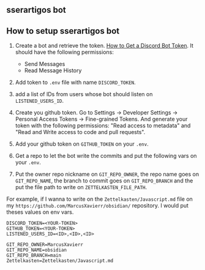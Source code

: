 ## sserartigos bot

## How to setup sserartigos bot

1. Create a bot and retrieve the token. [How to Get a Discord Bot Token](https://www.writebots.com/discord-bot-token/). It should have the following permissions:

   - Send Messages
   - Read Message History

2. Add token to `.env` file with name `DISCORD_TOKEN`.
3. add a list of IDs from users whose bot should listen on `LISTENED_USERS_ID`.
4. Create you github token. Go to Settings -> Developer Settings -> Personal Access Tokens -> Fine-grained Tokens. And generate your token with the following permissions: "Read access to metadata" and "Read and Write access to code and pull requests".
5. Add your github token on `GITHUB_TOKEN` on your `.env`.
6. Get a repo to let the bot write the commits and put the following vars on your `.env`.
7. Put the owner repo nickname on `GIT_REPO_OWNER`, the repo name goes on `GIT_REPO_NAME`, the branch to commit goes on `GIT_REPO_BRANCH` and the put the file path to write on `ZETTELKASTEN_FILE_PATH`.

For example, if I wanna to write on the `Zettelkasten/Javascript.md` file on my `https://github.com/MarcusXavierr/obsidian/` repository. I would put theses values on env vars.

```env
DISCORD_TOKEN=<YOUR-TOKEN>
GITHUB_TOKEN=<YOUR-TOKEN>
LISTENED_USERS_ID=<ID>,<ID>,<ID>

GIT_REPO_OWNER=MarcusXavierr
GIT_REPO_NAME=obsidian
GIT_REPO_BRANCH=main
Zettelkasten=Zettelkasten/Javascript.md
```

